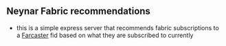 ## Neynar Fabric recommendations

- this is a simple express server that recommends fabric subscriptions to a [Farcaster](https://www.farcaster.xyz/) fid based on what they are subscribed to currently
